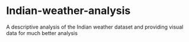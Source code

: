 # Indian-weather-analysis
A descriptive analysis of the Indian weather dataset and providing visual data for much better analysis 
